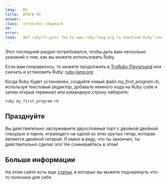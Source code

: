 ```yaml
---
lang:   RU
title:  ИТОГИ #8
answer: 
class:  stretcher chapmark
ok:     
error:  
load:   def ruby(f);puts "Go to www.ruby-lang.org to download Ruby";end;class K;attr_reader :rb;end;my_first_program=K.new
---
```


Этот последний раздел потребовался, чтобы дать вам несколько указаний о том, как вы можете использовать Ruby.

Если вам понравилось, то можете продолжить в <a href="/TryRuby/playground">TryRuby Playground</a>
или скачать и установить Ruby:
<a href="https://www.ruby-lang.org/en/downloads/" target="_blank">ruby-lang.org</a>

Когда Ruby будет установлен, создайте новый файл _my\_first\_program.rb_, используя
текстовый редактор, добавьте немного кода на Ruby code и затем открыв терминал или командную строку наберите:

    ruby my_first_program.rb

## Празднуйте
Вы действительно заслуживаете двухслойный торт с двойной двойной глазурью и парня, играющего на одной из этих крутых гитар, которая является двойной гитарой.
Я имею в виду, что ты закончил, ты действительно сделал это! Не сомневайтесь в этом!

## Больше информации
На этом сайте есть еще <a href="/articles">статьи</a>, в которых вы можете подчерпнуть что-то полезное
для себя
